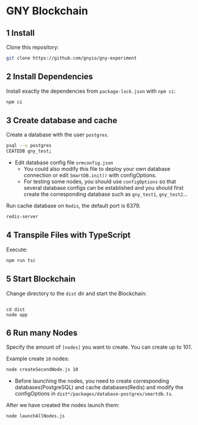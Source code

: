# GNY Blockchain

## 1 Install

Clone this repository:
```bash
git clone https://github.com/gnyio/gny-experiment
```

## 2 Install Dependencies

Install exactly the dependencies from `package-lock.json` with `npm ci`:
```bash
npm ci
```

## 3 Create database and cache

Create a database with the user `postgres`. 

```bash
psql --u postgres
CEATEDB gny_test;
```

- Edit database config file `ormconfig.json`
  - You could also modify this file to deploy your own database connection or edit `SmartDB.init()` with configOptions.
  - For testing some nodes, you should use `configOptions` so that several database configs can be established and you should first create the corresponding database such as `gny_test1`, `gny_test2`...

Run cache database on `Redis`, the default port is 6379.

```bash
redis-server
```

## 4 Transpile Files with TypeScript

Execute:
```bash
npm run tsc
```

## 5 Start Blockchain

Change directory to the `dist` dir and start the Blockchain:
```

cd dist
node app
```


## 6 Run many Nodes

Specify the amount of `[nodes]` you want to create. You can create up to 101.

Example create `10` nodes:
```bash
node createSecondNode.js 10
```
- Before launching the nodes, you need to create corresponding databases(PostgreSQL) and cache databases(Redis) and modify the configOptions in `dist*/packages/database-postgres/smartdb.ts`.

After we have created the nodes launch them:

```bash
node launchAllNodes.js
```

